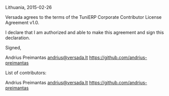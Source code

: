 Lithuania, 2015-02-26

Versada agrees to the terms of the TuniERP Corporate Contributor License Agreement v1.0.

I declare that I am authorized and able to make this agreement and sign this declaration.

Signed,

Andrius Preimantas andrius@versada.lt https://github.com/andrius-preimantas

List of contributors:

Andrius Preimantas andrius@versada.lt https://github.com/andrius-preimantas

